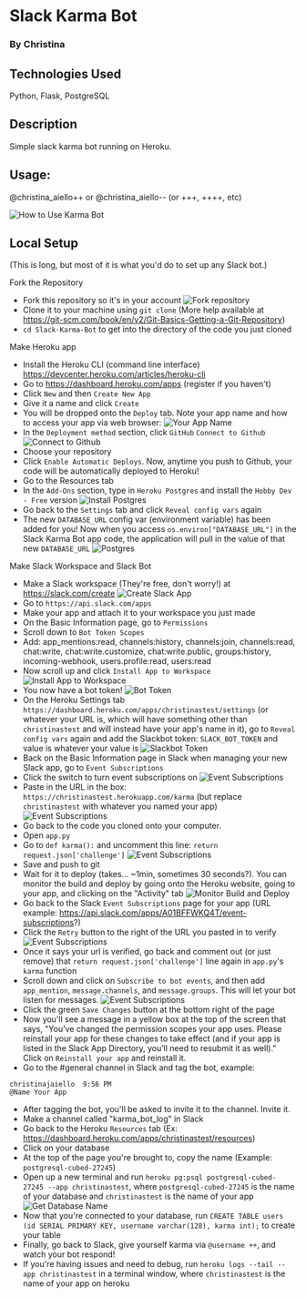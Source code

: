 # Slack Karma Bot
### By Christina

## Technologies Used
Python, Flask, PostgreSQL

## Description
Simple slack karma bot running on Heroku.

## Usage: 
@christina_aiello++ or @christina_aiello-- (or +++, ++++, etc)

![How to Use Karma Bot](https://github.com/cjaiello/Slack-Karma-Bot/blob/master/static/karma-bot-usage.gif)


## Local Setup
(This is long, but most of it is what you'd do to set up any Slack bot.)

Fork the Repository
* Fork this repository so it's in your account
![Fork repository](https://github.com/cjaiello/Slack-Karma-Bot/blob/master/static/fork-repository.png)
* Clone it to your machine using `git clone` (More help available at https://git-scm.com/book/en/v2/Git-Basics-Getting-a-Git-Repository)
* `cd Slack-Karma-Bot` to get into the directory of the code you just cloned

Make Heroku app
* Install the Heroku CLI (command line interface) https://devcenter.heroku.com/articles/heroku-cli
* Go to https://dashboard.heroku.com/apps (register if you haven't)
* Click `New` and then `Create New App`
* Give it a name and click `Create`
* You will be dropped onto the `Deploy` tab. Note your app name and how to access your app via web browser:
![Your App Name](https://github.com/cjaiello/Slack-Karma-Bot/blob/master/static/this-is-your-app-name.png)
* In the `Deployment method` section, click `GitHub` `Connect to Github`
![Connect to Github](https://github.com/cjaiello/Slack-Karma-Bot/blob/master/static/deployment-method-github.png)
* Choose your repository
* Click `Enable Automatic Deploys`. Now, anytime you push to Github, your code will be automatically deployed to Heroku!
* Go to the Resources tab
* In the `Add-Ons` section, type in `Heroku Postgres` and install the `Hobby Dev - Free` version
![Install Postgres](https://github.com/cjaiello/Slack-Karma-Bot/blob/master/static/database-heroku-install-postgres.png)
* Go back to the `Settings` tab and click `Reveal config vars` again
* The new `DATABASE_URL` config var (environment variable) has been added for you! Now when you access `os.environ["DATABASE_URL"]` in the Slack Karma Bot app code, the application will pull in the value of that new `DATABASE_URL`
![Postgres](https://github.com/cjaiello/Slack-Karma-Bot/blob/master/static/config-vars-database-url.png)


Make Slack Workspace and Slack Bot
* Make a Slack workspace (They're free, don't worry!) at https://slack.com/create
![Create Slack App](https://github.com/cjaiello/Slack-Karma-Bot/blob/master/static/create-slack-app.png)
* Go to `https://api.slack.com/apps`
* Make your app and attach it to your workspace you just made
* On the Basic Information page, go to `Permissions`
* Scroll down to `Bot Token Scopes`
* Add: app_mentions:read, channels:history, channels:join, channels:read, chat:write, chat:write.customize, chat:write.public, groups:history, incoming-webhook, users.profile:read, users:read
* Now scroll up and click `Install App to Workspace`
![Install App to Workspace](https://github.com/cjaiello/Slack-Karma-Bot/blob/master/static/permissions-tokens-access-token-install-to-workspace.png)
* You now have a bot token! 
![Bot Token](https://github.com/cjaiello/Slack-Karma-Bot/blob/master/static/permissions-tokens-access-token-to-copy.png)
* On the Heroku Settings tab `https://dashboard.heroku.com/apps/christinastest/settings` (or whatever your URL is, which will have something other than `christinastest` and will instead have your app's name in it), go to `Reveal config vars` again and add the Slackbot token: `SLACK_BOT_TOKEN` and value is whatever your value is
![Slackbot Token](https://github.com/cjaiello/Slack-Karma-Bot/blob/master/static/config-vars-slack-bot-token.png)
* Back on the Basic Information page in Slack when managing your new Slack app, go to `Event Subscriptions`
* Click the switch to turn event subscriptions on
![Event Subscriptions](https://github.com/cjaiello/Slack-Karma-Bot/blob/master/static/event-subscriptions-enable-events.png)
* Paste in the URL in the box: `https://christinastest.herokuapp.com/karma` (but replace `christinastest` with whatever you named your app)
![Event Subscriptions](https://github.com/cjaiello/Slack-Karma-Bot/blob/master/static/event-subscriptions-enable-events-endpoint-unverified.png)
* Go back to the code you cloned onto your computer.
* Open `app.py`
* Go to `def karma():` and uncomment this line: `return request.json['challenge']`
![Event Subscriptions](https://github.com/cjaiello/Slack-Karma-Bot/blob/master/static/event-subscriptions-enable-events-line-to-uncomment.png)
* Save and push to git
* Wait for it to deploy (takes... ~1min, sometimes 30 seconds?). You can monitor the build and deploy by going onto the Heroku website, going to your app, and clicking on the "Activity" tab
![Monitor Build and Deploy](https://github.com/cjaiello/Slack-Karma-Bot/blob/master/static/monitor-build-and-deploy.png)
* Go back to the Slack `Event Subscriptions` page for your app (URL example: https://api.slack.com/apps/A01BFFWKQ4T/event-subscriptions?)
* Click the `Retry` button to the right of the URL you pasted in to verify
![Event Subscriptions](https://github.com/cjaiello/Slack-Karma-Bot/blob/master/static/event-subscriptions-enable-events-endpoint-verified.png)
* Once it says your url is verified, go back and comment out (or just remove) that `return request.json['challenge']` line again in `app.py`'s `karma` function
* Scroll down and click on `Subscribe to bot events`, and then add `app_mention`, `message.channels`, and `message.groups`. This will let your bot listen for messages.
![Event Subscriptions](https://github.com/cjaiello/Slack-Karma-Bot/blob/master/static/event-subscriptions-subscribe-to-bot-events.png)
* Click the green `Save Changes` button at the bottom right of the page
* Now you'll see a message in a yellow box at the top of the screen that says, "You’ve changed the permission scopes your app uses. Please reinstall your app for these changes to take effect (and if your app is listed in the Slack App Directory, you’ll need to resubmit it as well)." Click on `Reinstall your app` and reinstall it.
* Go to the #general channel in Slack and tag the bot, example: 
```
christinajaiello  9:56 PM
@Name Your App
```
* After tagging the bot, you'll be asked to invite it to the channel. Invite it.
* Make a channel called "karma_bot_log" in Slack
* Go back to the Heroku `Resources` tab (Ex: https://dashboard.heroku.com/apps/christinastest/resources)
* Click on your database
* At the top of the page you're brought to, copy the name (Example: `postgresql-cubed-27245`)
* Open up a new terminal and run `heroku pg:psql postgresql-cubed-27245 --app christinastest`, where `postgresql-cubed-27245` is the name of your database and `christinastest` is the name of your app
![Get Database Name](https://github.com/cjaiello/Slack-Karma-Bot/blob/master/static/get-database-name.png)
* Now that you're connected to your database, run `CREATE TABLE users (id SERIAL PRIMARY KEY, username varchar(128), karma int);` to create your table
* Finally, go back to Slack, give yourself karma via `@username ++`, and watch your bot respond!
* If you're having issues and need to debug, run `heroku logs --tail --app christinastest` in a terminal window, where `christinastest` is the name of your app on heroku
